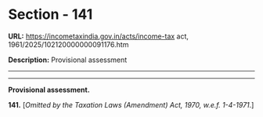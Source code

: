 # Section - 141

**URL:** https://incometaxindia.gov.in/acts/income-tax act, 1961/2025/102120000000091176.htm

**Description:** Provisional assessment

---

****

**Provisional assessment.**

**141.** [_Omitted by the Taxation Laws (Amendment) Act, 1970, w.e.f. 1-4-1971_.]